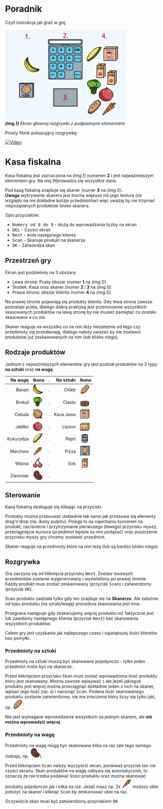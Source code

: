 # Poradnik
Czyli instrukcja jak grać w grę. 

![EkranGry-img](other/GameScreen.png) <br>
*__(img.1)__ Ekran głównej rozgrywki z podpisanymi elementami*

Prosty filmik pokazujący rozgrywkę:

[<img alt='Video' src='https://image.prntscr.com/image/Ge1NdCASTqeYi9eANoHrHA.png' width='300px'>](http://www.youtube.com/watch?v=Jb5dzIwXR7Y)

# Kasa fiskalna
Kasa fiskalna jest zaznaczona na *(img.1)* numerem **2** i jest najważniejszym elementem gry. Na niej
Wprowadza się wszystkie dane. 

Pod kasą fiskalną znajduje się skaner (numer **3** na *(img.1)*). <br>
**Uwaga** wykrywanie skanera jest trochę większe niż jego textura (ze względu na nie dokładne
kolizje przedmiotów) więc uważaj by nie trzymać niepożądanych produktów blisko skanera.

Opis przycisków:
- <kbd>Numery od 0 do 9</kbd> - służą do wprowadzania liczby na ekran 
- <kbd>DEL</kbd> - Czyści ekran
- <kbd>Next</kbd> - woła następnego klienta
- <kbd>Scan</kbd> - Skanuje produkt na skanerze
- <kbd>OK</kbd> -  Zatwierdza skan

## Przestrzeń gry
Ekran jest podzielony na 3 obszary:
- Lewa strona: Pusty obszar (numer **1** na *(img.1)*)
- Środek: Kasa oraz skaner (numer **2** i **3** na *(img.1)*)
- Prawa strona: obszar klienta (numer **4** na *(img.1)*)

Na prawej stronie pojawiają się produkty klienta. Gdy lewa strona zawsze pozostaje pusta, dlatego
dobrą praktyką jest przenoszenie wszystkich skasowanych produktów na lewą stronę by nie musieć
pamiętać co zostało skasowane a co nie.

Skaner reaguje na wszystko co na nim leży niezależnie od tego czy przedmioty się przesłaniają, dlatego
należy uważać by nie zostawić produktów już zeskanowanych na nim (lub blisko niego).


## Rodzaje produktów
Jednym z najważniejszych elementów gry jest podział produktów na 2 typy: **na sztuki** oraz **na wagę**.

 Na wagę | Ikona | . | Na sztuki | Ikona
 --------: | :--- | --- | ---: | :--- |
 Banan     | ![Banana-img][Banana]     | . | Chleb     | ![Chleb-img][Bread]      
 Brokuł    | ![Broccoli-img][Broccoli] | . | Ciasto    | ![Cake-img][Cake]        
 Cebula    | ![Onion-img][Onion]       | . | Kava Jawa | ![kavaJava-img][KavaJawa]
 Jabłko    | ![Apple-img][Apple]       | . | Lipzon    | ![Lipzon-img][Lipzon]    
 Kukurydza | ![Corn-img][Corn]         | . | Pepti     | ![Pepti-img][Pepti]      
 Marchew   | ![Carrot-img][Carrot]     | . | Pizza     | ![Pizza-img][Pizza]      
 Wiśnia    | ![Cherry-img][Cherry]     | . | Sok       | ![Juice-img][Juice]      
 Ziemniak  | ![Potato-img][Potato]     | . |           |                          

## Sterowanie
Kasę fiskalną obsługuje się klikając na przyciski.
 
Produkty można przesuwać dokładnie tak samo jak przesuwa się elementy drag'n'drop (np. ikony pulpitu).
Polega to na najechaniu kursorem na produkt, naciśniecie i przytrzymanie pierwszego (lewego) przycisku
myszy, przeciągnięcie kursora (przedmiot będzie za nim podążać) oraz puszczenie przycisku myszy gry
chcemy zostawić przedmiot. 

Skaner reaguje na przedmioty które na nim leżą (lub są bardzo blisko niego)

## Rozgrywka
Gra zaczyna się od kliknięcia przycisku <kbd>Next</kbd>. Zestaw losowych przedmiotów zostanie
wygenerowany i wyświetlony po prawej stronie. Każdy produkt musi zostać zeskanowany (przycisk
<kbd>Scan</kbd>) i zatwierdzony (przycisk <kbd>OK</kbd>).

Scan produktu zadziała tylko gdy ten znajduje sie na **Skanerze**. Ale zależnie od typu produktu
(na sztuki/wagę) procedura skanowania jest inna.

Przegrana następuje gdy zeskanujemy więcej produktu niż faktycznie jest lub zawołamy następnego klienta
(przycisk <kbd>Next</kbd>) bez skanowania wszystkich produktów.

Celem gry jest uzyskanie jak najlepszego czasu i największej ilości klientów bez pomyłki. 

### Przedmioty na sztuki
Przedmioty na sztuki muszą być skanowane pojedynczo - tylko jeden przedmiot może być na skanerze.

Przed kliknięciem przycisku <kbd>Skan</kbd> musi zostać wprowadzona ilość produktu który jest
skanowany. Można zawsze wpisywać `1` ale jeżeli jakiegoś produktu jest więcej można przeciągnąć
dokładnie jeden z nich na skaner, wpisać jego ilość (np. `4`) i nacisnąć <kbd>Scan</kbd>.
Podana ilość skanowanego produktu zostanie zatwierdzona, nie ma znaczenia który liczy się tylko jaki, 
np. ![Chleb][Bread].

Nie jest wymagane wprowadzenie wszystkich za jednym skanem, ale **nie można wprowadzić więcej**.

### Przedmioty na wagę
Przedmioty na wagę mogą być skanowane kilka na raz (ale tego samego rodzaju, np. ![Ziemniak][Potato])

Przed kliknięciem <kbd>Scan</kbd> należy wyczyścić ekran, ponieważ przycisk ten nie czyści ekranu.
Skan produktów na wagę odbywa się automatycznie, to oznacza że nie trzeba podawać ilości produktu oraz
można skanować produkty pojedynczo jak i kilka na raz. Jeżeli masz np. 2x ![marchew][Carrot] możesz
obie położyć na skaner i kliknąć <kbd>Scan</kbd> by zeskanować obie na raz. 

Oczywiście skan musi być zatwierdzony przyciskiem <kbd>OK</kbd>



[Bread]: res/Products/bread.png
[Cake]: res/Products/cake.png
[Juice]: res/Products/juice.png
[KavaJawa]: res/Products/kava_jawa.png
[Lipzon]: res/Products/lipzon.png
[Pepti]: res/Products/pepti.png
[Pizza]: res/Products/pizza.png

[Apple]: res/Products/apple.png
[Banana]: res/Products/banana.png
[Broccoli]: res/Products/broccoli.png
[Carrot]: res/Products/carrot.png
[Cherry]: res/Products/cherry.png
[Corn]: res/Products/corn.png
[Onion]: res/Products/onion.png
[Potato]: res/Products/potato.png